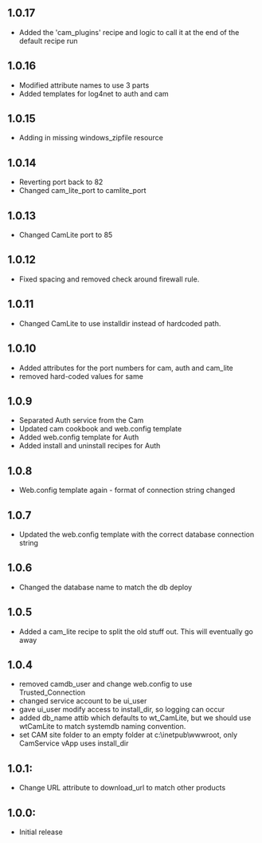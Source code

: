 ## 1.0.17
* Added the 'cam_plugins' recipe and logic to call it at the end of the default recipe run
## 1.0.16
* Modified attribute names to use 3 parts
* Added templates for log4net to auth and cam
## 1.0.15
* Adding in missing windows_zipfile resource
## 1.0.14
* Reverting port back to 82
* Changed cam_lite_port to camlite_port
## 1.0.13
* Changed CamLite port to 85
## 1.0.12
* Fixed spacing and removed check around firewall rule.
## 1.0.11
* Changed CamLite to use installdir instead of hardcoded path.
## 1.0.10
* Added attributes for the port numbers for cam, auth and cam_lite 
* removed hard-coded values for same

## 1.0.9
* Separated Auth service from the Cam
* Updated cam cookbook and web.config template
* Added web.config template for Auth
* Added install and uninstall recipes for Auth

## 1.0.8
* Web.config template again - format of connection string changed

## 1.0.7
* Updated the web.config template with the correct database connection string

## 1.0.6
* Changed the database name to match the db deploy

## 1.0.5
* Added a cam_lite recipe to split the old stuff out. This will eventually go away

## 1.0.4
* removed camdb_user and change web.config to use Trusted_Connection
* changed service account to be ui_user
* gave ui_user modify access to install_dir, so logging can occur
* added db_name attib which defaults to wt_CamLite, but we should use wtCamLite to match systemdb naming convention.
* set CAM site folder to an empty folder at c:\inetpub\wwwroot, only CamService vApp uses install_dir

## 1.0.1:
* Change URL attribute to download_url to match other products

## 1.0.0:
* Initial release
